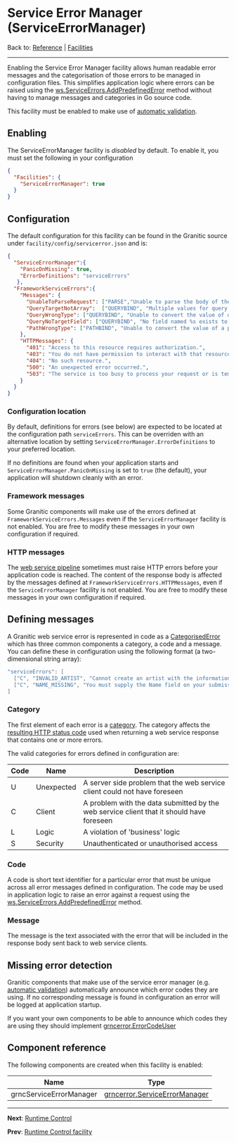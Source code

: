 # Service Error Manager (ServiceErrorManager)
Back to: [Reference](README.md) | [Facilities](fac-index.md)

---

Enabling the Service Error Manager facility allows human readable error messages and the categorisation of those errors 
to be managed in configuration files. This simplifies application logic where errors can
be raised using the [ws.ServiceErrors.AddPredefinedError](https://godoc.org/github.com/graniticio/granitic/ws#ServiceErrors)
method without having to manage messages and categories in Go source code.

This facility must be enabled to make use of [automatic validation](vld-index.md).

## Enabling

The ServiceErrorManager facility is _disabled_ by default. To enable it, you must set the following in your configuration

```json
{
  "Facilities": {
    "ServiceErrorManager": true
  }
}
```

## Configuration

The default configuration for this facility can be found in the Granitic source under `facility/config/servicerror.json`
and is:

```json
{
  "ServiceErrorManager":{
    "PanicOnMissing": true,
    "ErrorDefinitions": "serviceErrors"
   },
  "FrameworkServiceErrors":{
    "Messages": {
      "UnableToParseRequest": ["PARSE","Unable to parse the body of the request. Please check the content you are sending."],
      "QueryTargetNotArray":  ["QUERYBIND", "Multiple values for query parameter %s. Only one value supported"],
      "QueryWrongType": ["QUERYBIND", "Unable to convert the value of query parameter %s to type %s. Value provided was %s"],
      "QueryNoTargetField": ["QUERYBIND", "No field named %s exists to bind query parameter %s into."],
      "PathWrongType": ["PATHBIND", "Unable to convert the value of a path parameter (group %s) to type %s. Please check the format of your request path. Value provided was \"%s\""]
    },
    "HTTPMessages": {
      "401": "Access to this resource requires authorization.",
      "403": "You do not have permission to interact with that resource.",
      "404": "No such resource.",
      "500": "An unexpected error occurred.",
      "503": "The service is too busy to process your request or is temporarily unavailable."
    }
  }
}
```

### Configuration location

By default, definitions for errors (see below) are expected to be located at the configuration path `serviceErrors`. This can be
overriden with an alternative location by setting `ServiceErrorManager.ErrorDefinitions` to your preferred location.

If no definitions are found when your application starts and `ServiceErrorManager.PanicOnMissing` is set to `true`
(the default), your application will shutdown cleanly with an error.

### Framework messages

Some Granitic components will make use of the errors defined at `FrameworkServiceErrors.Messages` even if the 
`ServiceErrorManager` facility is not enabled. You are free to modify these messages in your own configuration if required.

### HTTP messages

The [web service pipeline](ws-pipeline.md) sometimes must raise HTTP errors before your application code is reached. The
content of the response body is affected by the messages defined at `FrameworkServiceErrors.HTTPMessages`, even if the 
`ServiceErrorManager` facility is not enabled. You are free to modify these messages in your own configuration if required.

## Defining messages

A Granitic web service error is represented in code as a [CategorisedError](https://godoc.org/github.com/graniticio/granitic/ws#CategorisedError) 
which has three common components a category, a code and a message. You can define these in configuration using the following
format (a two-dimensional string array):

```go
"serviceErrors": [
  ["C", "INVALID_ARTIST", "Cannot create an artist with the information provided."],
  ["C", "NAME_MISSING", "You must supply the Name field on your submission."]
]
```

### Category

The first element of each error is a [category](https://godoc.org/github.com/graniticio/granitic/ws#ServiceErrorCategory). 
The category affects the [resulting HTTP status code](https://godoc.org/github.com/graniticio/granitic/ws) used when returning a web service response that contains one or
more errors.

The valid categories for errors defined in configuration are:

| Code | Name | Description |
| ---- | ---- | ----------- |
| U | Unexpected | A server side problem that the web service client could not have foreseen |
| C | Client | A problem with the data submitted by the web service client that it should have foreseen |
| L | Logic | A violation of 'business' logic |
| S | Security | Unauthenticated or unauthorised access |
 
### Code

A code is short text identifier for a particular error that must be unique across all error messages defined in configuration.
The code may be used in application logic to raise an error against a request using the 
[ws.ServiceErrors.AddPredefinedError](https://godoc.org/github.com/graniticio/granitic/ws#ServiceErrors) method.

### Message

The message is the text associated with the error that will be included in the response body sent back to web 
service clients.

## Missing error detection

Granitic components that make use of the service error manager (e.g. [automatic validation](vld-index.md)) automatically
announce which error codes they are using. If no corresponding message is found in configuration an error will be logged
at application startup.

If you want your own components to be able to announce which codes they are using they should implement
[grncerror.ErrorCodeUser](https://godoc.org/github.com/graniticio/granitic/grncerror#ErrorCodeUser)


## Component reference

The following components are created when this facility is enabled:

| Name | Type |
| ---- | ---- |
| grncServiceErrorManager | [grncerror.ServiceErrorManager](https://godoc.org/github.com/graniticio/granitic/grncerror#ServiceErrorManager) |

---
**Next**: [Runtime Control](rtc-index.md)

**Prev**: [Runtime Control facility](fac-runtime.md)